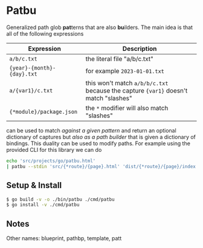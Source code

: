 # Patbu

Generalized path glob **pat**terns that are also **bu**ilders. The main idea is that all of the following expressions

| Expression | Description |
|------------|-------------|
| `a/b/c.txt` | the literal file "a/b/c.txt" |
| `{year}-{month}-{day}.txt` | for example `2023-01-01.txt` |
| `a/{var1}/c.txt` | this won't match `a/b/b/c.txt` because the capture `{var1}` doesn't match "slashes" |
| `{*module}/package.json` | the `*` modifier will also match "slashes" |

can be used to match _against a given pattern_ and return an optional dictionary of captures but _also as a path builder_ that is given a dictionary of bindings. This duality can be used to modify paths. For example using the provided CLI for this library we can do

```bash
echo 'src/projects/go/patbu.html' 
| patbu --stdin 'src/{*route}/{page}.html' 'dist/{*route}/{page}/index.html'
```

## Setup & Install

```bash shell
$ go build -v -o ./bin/patbu ./cmd/patbu
$ go install -v ./cmd/patbu
```

## Notes

Other names: blueprint, pathbp, template, patt